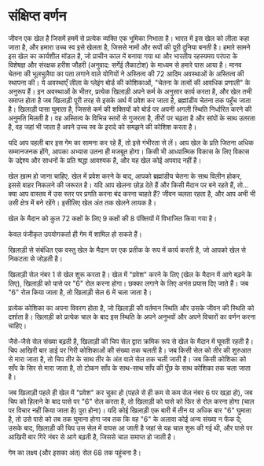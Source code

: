 # संक्षिप्त वर्णन

जीवन एक खेल है जिसमें हममें से प्रत्येक व्यक्ति एक भूमिका निभाता है। भारत में इस खेल को लीला कहा जाता है, और हमारा उच्च स्व इसे खेलता है, जिससे नामों और रूपों की पूरी दुनिया बनती है। हमारे सामने इस खेल का कार्यशील मॉडल है, जो प्राचीन काल में बनाया गया था और भारतीय रहस्यमय परंपरा के विशेषज्ञ और संरक्षक हरीश जौहरी (अनुवाद: सर्गेई लैकाटोश) के माध्यम से हमारे पास आया है। मानव चेतना की भूलभुलैया का पता लगाने वाले योगियों ने अस्तित्व की 72 आदिम अवस्थाओं के अस्तित्व की स्थापना की। ये अवस्थाएँ लीला के प्लेइंग बोर्ड की कोशिकाओं, "चेतना के तत्वों की आवधिक प्रणाली" के अनुरूप हैं। इन अवस्थाओं के भीतर, प्रत्येक खिलाड़ी अपने कर्म के अनुसार कार्य करता है, और खेल तभी समाप्त होता है जब खिलाड़ी पूरी तरह से इसके अर्थ में प्रवेश कर जाता है, ब्रह्मांडीय चेतना तक पहुँच जाता है। खिलाड़ी पासा घुमाता है, जिससे कर्म की शक्तियों को बोर्ड पर अपनी अगली स्थिति निर्धारित करने की अनुमति मिलती है। वह अस्तित्व के विभिन्न स्तरों से गुजरता है, तीरों पर चढ़ता है और सांपों के साथ उतरता है, वह जहां भी जाता है अपने उच्च स्व के इरादे को समझने की कोशिश करता है।

यदि आप पहली बार इस गेम का सामना कर रहे हैं, तो इसे गंभीरता से लें। आप खेल के प्रति जितना अधिक सम्मानजनक होंगे, आपका अभ्यास उतना ही मजबूत होगा। किसी भी आध्यात्मिक विकास के लिए विकास के उद्देश्य और साधनों के प्रति श्रद्धा आवश्यक है, और यह खेल कोई अपवाद नहीं है।

खेल ख़त्म हो जाना चाहिए. खेल में प्रवेश करने के बाद, आपको ब्रह्मांडीय चेतना के साथ विलीन होकर, इससे बाहर निकलने की जरूरत है। यदि आप खेलना छोड़ देते हैं और किसी मैदान पर बने रहते हैं, तो... क्या आप वास्तव में उस स्तर पर प्रगति करना बंद करना चाहते हैं? जीवन चलता रहता है, और आप अभी भी उसी क्षेत्र में बने रहेंगे। इसीलिए खेल अंत तक खेलने लायक है।

खेल के मैदान को कुल 72 कक्षों के लिए 9 कक्षों की 8 पंक्तियों में विभाजित किया गया है।

केवल पंजीकृत उपयोगकर्ता ही गेम में शामिल हो सकते हैं।

खिलाड़ी से संबंधित एक वस्तु खेल के मैदान पर एक प्रतीक के रूप में कार्य करती है, जो आपको खेल से निकटता से जोड़ती है।

खिलाड़ी सेल नंबर 1 से खेल शुरू करता है। खेल में "प्रवेश" करने के लिए (खेल के मैदान में आगे बढ़ने के लिए), खिलाड़ी को पासे पर "6" रोल करना होगा। छक्का लगाने के लिए अनंत प्रयास दिए जाते हैं। जब "6" रोल किया जाता है, तो खिलाड़ी सेल 6 में चला जाता है।

प्रत्येक कोशिका का अपना विवरण होता है, जो खिलाड़ी की वर्तमान स्थिति और उसके जीवन की स्थिति को दर्शाता है। खिलाड़ी को प्रत्येक चाल के बाद इस स्थिति के अपने अनुभवों और अपने विचारों का वर्णन करना चाहिए।

जैसे-जैसे सेल संख्या बढ़ती है, खिलाड़ी की चिप सेल द्वारा क्रमिक रूप से खेल के मैदान में घूमती रहती है। चिप आखिरी बार डाई पर गिरी कोशिकाओं की संख्या तक चलती है। जब किसी सेल को तीर की शुरुआत से मारा जाता है, तो चिप तीर के साथ तीर के अंत वाले सेल तक चली जाती है। जब किसी कोशिका को साँप के सिर से मारा जाता है, तो टोकन साँप के साथ-साथ साँप की पूँछ के साथ कोशिका तक चला जाता है।

जब खिलाड़ी पहले ही खेल में "प्रवेश" कर चुका हो (पहले से ही कम से कम सेल नंबर 6 पर खड़ा हो), जब चिप को हिलाने के बाद पासे पर "6" रोल करता है, तो खिलाड़ी को पासे को फिर से रोल करना होगा (चाल पर विचार नहीं किया जाता है) पुरा होना)। यदि कोई खिलाड़ी एक बारी में तीन या अधिक बार "6" घुमाता है, तो उसे पासे को तब तक घुमाना होगा जब तक कि वह "6" के अलावा कोई अन्य संख्या न फेंक दे; उसके बाद, खिलाड़ी की चिप उस सेल में वापस आ जाती है जहां से यह चाल शुरू की गई थी, और पासे पर आखिरी बार गिरे नंबर से आगे बढ़ती है, जिससे चाल समाप्त हो जाती है।

गेम का लक्ष्य (और इसका अंत) सेल 68 तक पहुंचना है।
